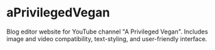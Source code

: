 # aPrivilegedVegan
Blog editor website for YouTube channel "A Privileged Vegan". Includes image and video compatibility, text-styling, and user-friendly interface.
